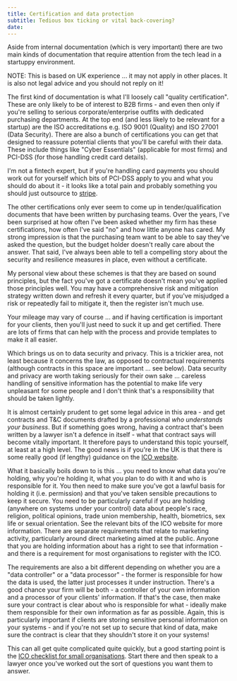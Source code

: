 ```yaml
---
title: Certification and data protection
subtitle: Tedious box ticking or vital back-covering?
date:
---
```


Aside from internal documentation (which is very important) there are two main kinds of documentation that require attention from the tech lead in a startuppy environment.

NOTE: This is based on UK experience ... it may not apply in other places. It is also not legal advice and you should not reply on it!

The first kind of documentation is what I'll loosely call "quality certification". These are only likely to be of interest to B2B firms - and even then only if you're selling to serious corporate/enterprise outfits with dedicated purchasing departments. At the top end (and less likely to be relevant for a startup) are the ISO accreditations e.g. ISO 9001 (Quality) and ISO 27001 (Data Security). There are also a bunch of certifications you can get that designed to reassure potential clients that you'll be careful with their data. These include things like "Cyber Essentials" (applicable for most firms) and PCI-DSS (for those handling credit card details).

I'm not a fintech expert, but if you're handling card payments you should work out for yourself which bits of PCI-DSS apply to you and what you should do about it - it looks like a total pain and probably something you should just outsource to <a href="https://stripe.com/gb/guides/pci-compliance">stripe</a>.

The other certifications only ever seem to come up in tender/qualification documents that have been written by purchasing teams. Over the years, I've been surprised at how often I've been asked whether my firm has these certifications, how often I've said "no" and how little anyone has cared. My strong impression is that the purchasing team want to be able to say they've asked the question, but the budget holder doesn't really care about the answer. That said, I've always been able to tell a compelling story about the security and resilience measures in place, even without a certificate.

My personal view about these schemes is that they are based on sound principles, but the fact you've got a certificate doesn't mean you've applied those principles well. You may have a comprehensive risk and mitigation strategy written down and refresh it every quarter, but if you've misjudged a risk or repeatedly fail to mitigate it, then the register isn't much use.

Your mileage may vary of course ... and if having certification is important for your clients, then you'll just need to suck it up and get certified. There are lots of firms that can help with the process and provide templates to make it all easier.

Which brings us on to data security and privacy. This is a trickier area, not least because it concerns the law, as opposed to contractual requirements (although contracts in this space are important ... see below). Data security and privacy are worth taking seriously for their own sake ... careless handling of sensitive information has the potential to make life very unpleasant for some people and I don't think that's a responsibility that should be taken lightly.

It is almost certainly prudent to get some legal advice in this area - and get contracts and T&C documents drafted by a professional _who understands your business_. But if something goes wrong, having a contract that's been written by a lawyer isn't a defence in itself - what that contract says will become vitally important. It therefore pays to understand this topic yourself, at least at a high level. The good news is if you're in the UK is that there is some really good (if lengthy) guidance on the <a href="https://ico.org.uk/for-organisations/advice-for-small-organisations/">ICO website</a>.

What it basically boils down to is this ... you need to know what data you're holding, why you're holding it, what you plan to do with it and who is responsible for it. You then need to make sure you've got a lawful basis for holding it (i.e. permission) and that you've taken sensible precautions to keep it secure. You need to be particularly careful if you are holding (anywhere on systems under your control) data about people's race, religion, political opinions, trade union membership, health, biometrics, sex life or sexual orientation. See the relevant bits of the ICO website for more information. There are separate requirements that relate to marketing activity, particularly around direct marketing aimed at the public. Anyone that you are holding information about has a right to see that information - and there is a requirement for most organisations to register with the ICO.

The requirements are also a bit different depending on whether you are a "data controller" or a "data processor" - the former is responsible for how the data is used, the latter just processes it under instruction. There's a good chance your firm will be both - a controller of your own information and a processor of your clients' information. If that's the case, then make sure your contract is clear about who is responsible for what - ideally make them responsible for their own information as far as possible. Again, this is particularly important if clients are storing sensitive personal information on your systems - and if you're not set up to secure that kind of data, make sure the contract is clear that they shouldn't store it on your systems!

This can all get quite complicated quite quickly, but a good starting point is the <a href="https://ico.org.uk/for-organisations/advice-for-small-organisations/checklists/data-protection-self-assessment/">ICO checklist for small organisations</a>. Start there and then speak to a lawyer once you've worked out the sort of questions you want them to answer.
